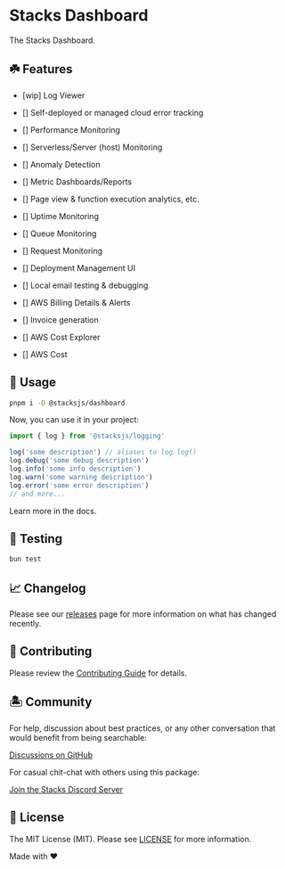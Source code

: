 # Stacks Dashboard

The Stacks Dashboard.

## ☘️ Features

- [wip] Log Viewer

- [] Self-deployed or managed cloud error tracking
- [] Performance Monitoring
- [] Serverless/Server (host) Monitoring
- [] Anomaly Detection
- [] Metric Dashboards/Reports
- [] Page view & function execution analytics, etc.
- [] Uptime Monitoring
- [] Queue Monitoring
- [] Request Monitoring
- [] Deployment Management UI
- [] Local email testing & debugging
- [] AWS Billing Details & Alerts
- [] Invoice generation
- [] AWS Cost Explorer
- [] AWS Cost

## 🤖 Usage

```bash
pnpm i -D @stacksjs/dashboard
```

Now, you can use it in your project:

```js
import { log } from '@stacksjs/logging'

log('some description') // aliases to log.log()
log.debug('some debug description')
log.info('some info description')
log.warn('some warning description')
log.error('some error description')
// and more...
```

Learn more in the docs.

## 🧪 Testing

```bash
bun test
```

## 📈 Changelog

Please see our [releases](https://github.com/stacksjs/stacks/releases) page for more information on what has changed recently.

## 🚜 Contributing

Please review the [Contributing Guide](https://github.com/stacksjs/contributing) for details.

## 🏝 Community

For help, discussion about best practices, or any other conversation that would benefit from being searchable:

[Discussions on GitHub](https://github.com/stacksjs/stacks/discussions)

For casual chit-chat with others using this package:

[Join the Stacks Discord Server](https://discord.ow3.org)

## 📄 License

The MIT License (MIT). Please see [LICENSE](https://github.com/stacksjs/stacks/tree/main/LICENSE.md) for more information.

Made with ❤️
